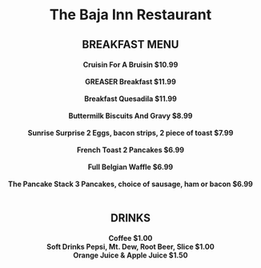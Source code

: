 <!DOCTYPE html>
<center>
<head><h1>The Baja Inn Restaurant</h1></head>
<style>
body  {background-image: url("https://github.com/ColtonFry/Restaurant-Menu/assets/157807270/88609ea6-de2b-449e-805a-677fb3b9949a")} ;"width:400px; height:550px; padding:50px;</style>
</head>

<h2><b>BREAKFAST MENU</b></b>
<h4>

Cruisin For A Bruisin
$10.99
<br>
<br>
GREASER Breakfast
$11.99
<br>
<br>
Breakfast Quesadila
$11.99
<br>
<br>
Buttermilk Biscuits And Gravy
$8.99
<br>
<br>
Sunrise Surprise
2 Eggs, bacon strips, 2 piece of toast
$7.99
<br>
<br>
French Toast
2 Pancakes
$6.99
<br>
<br>
Full Belgian Waffle
$6.99
<br>
<br>
The Pancake Stack
3 Pancakes, choice of sausage, ham or bacon
$6.99
<br>
<br>
<h2>DRINKS</h2>
<h4>
Coffee
$1.00
<br>
Soft Drinks
Pepsi,
Mt. Dew,
Root Beer,
Slice
$1.00
<br>
Orange Juice & Apple Juice
$1.50
</h4>

</body>
